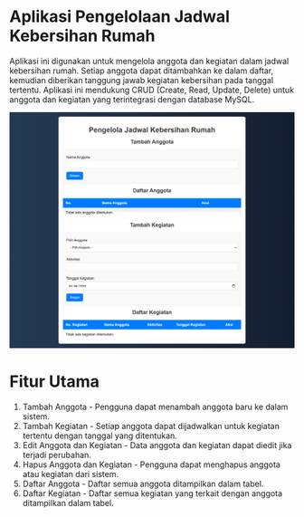 # Aplikasi Pengelolaan Jadwal Kebersihan Rumah

Aplikasi ini digunakan untuk mengelola anggota dan kegiatan dalam jadwal kebersihan rumah. Setiap anggota dapat ditambahkan ke dalam daftar, kemudian diberikan tanggung jawab kegiatan kebersihan pada tanggal tertentu. Aplikasi ini mendukung CRUD (Create, Read, Update, Delete) untuk anggota dan kegiatan yang terintegrasi dengan database MySQL.

![](screnshoot/ss.png)

# Fitur Utama
1. Tambah Anggota - Pengguna dapat menambah anggota baru ke dalam sistem.
1. Tambah Kegiatan - Setiap anggota dapat dijadwalkan untuk kegiatan tertentu dengan tanggal yang    ditentukan.
1. Edit Anggota dan Kegiatan - Data anggota dan kegiatan dapat diedit jika terjadi perubahan.
1. Hapus Anggota dan Kegiatan - Pengguna dapat menghapus anggota atau kegiatan dari sistem.
1. Daftar Anggota - Daftar semua anggota ditampilkan dalam tabel.
1. Daftar Kegiatan - Daftar semua kegiatan yang terkait dengan anggota ditampilkan dalam tabel.